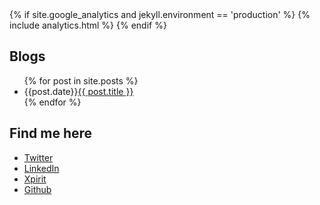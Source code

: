 <head>
{% if site.google_analytics and jekyll.environment == 'production' %}
{% include analytics.html %}
{% endif %}
</head>

## Blogs
<ul>
  {% for post in site.posts %}
    <li>
      {{post.date}}<a href="{{ post.url }}">{{ post.title }}</a>
    </li>
  {% endfor %}
</ul>

## Find me here
- [Twitter](https://twitter.com/RikGroenewoud)
- [LinkedIn](https://www.linkedin.com/in/rikgroenewoud/)
- [Xpirit](https://xpirit.com/team/rik-groenewoud/)
- [Github](https://github.com/RikGr)